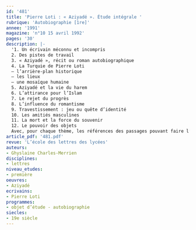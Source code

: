 ```yaml
---
id: '481'
title: 'Pierre Loti : « Aziyadé ». Étude intégrale '
rubrique: 'Autobiographie [1re]'
annee: '1991'
magazine: 'n°10 15 avril 1992'
pages: '30'
description: |-
  '1. Un écrivain méconnu et incompris
  2. Des pistes de travail
  3. « Aziyadé », récit ou roman autobiographique
  4. La Turquie de Pierre Loti
  – l’arrière-plan historique
  – les lieux
  – une mosaïque humaine
  5. Aziyadé et la vie du harem
  6. L’attirance pour l’Islam
  7. Le rejet du progrès
  8. L’influence du romantisme
  9. Travestissement : jeu ou quête d’identité
  10. Les amitiés masculines
  11. La mort et la force du souvenir
  12. Le pouvoir des objets
  Avec, pour chaque thème, les références des passages pouvant faire l’objet d’une explication en classe.'
article_pdf: '481.pdf'
revue: 'L’école des lettres des lycées'
auteurs:
- Ghyslaine Charles-Merrien
disciplines:
- lettres
niveau_etudes:
- première
oeuvres:
- Aziyadé
ecrivains:
- Pierre Loti
programmes:
- objet d’étude - autobiographie
siecles:
- 19e siècle
---
```


